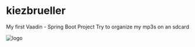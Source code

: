 # kiezbrueller
My first Vaadin - Spring Boot Project
Try to organize my mp3s on an sdcard

![logo](https://api.travis-ci.org/idealojunker/kiezbrueller.svg?branch=master)

